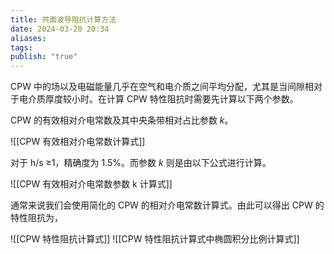 ```yaml
---
title: 共面波导阻抗计算方法
date: 2024-03-20 20:34
aliases: 
tags: 
publish: "true"
---
```

CPW 中的场以及电磁能量几乎在空气和电介质之间平均分配，尤其是当间隙相对于电介质厚度较小时。在计算 CPW 特性阻抗时需要先计算以下两个参数。

CPW 的有效相对介电常数及其中央条带相对占比参数 $k$。

![[CPW 有效相对介电常数计算式]]

对于 h/s ≥1，精确度为 1.5%。而参数 $k$ 则是由以下公式进行计算。

![[CPW 有效相对介电常数参数 k 计算式]]

通常来说我们会使用简化的 CPW 的相对介电常数计算式。由此可以得出 CPW 的特性阻抗为，

![[CPW 特性阻抗计算式]]
![[CPW 特性阻抗计算式中椭圆积分比例计算式]]
